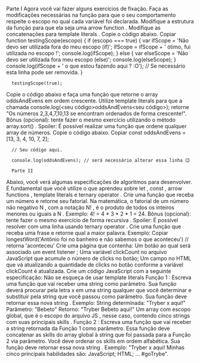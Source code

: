 Parte I
Agora você vai fazer alguns exercícios de fixação.
Faça as modificações necessárias na função para que o seu comportamento respeite o escopo no qual cada variável foi declarada.
Modifique a estrutura da função para que ela seja uma arrow function .
Modifique as concatenações para template literals .
Copie o código abaixo.
Copiar
      function testingScope(escopo) {
        if (escopo === true) {
          var ifScope = 'Não devo ser utilizada fora do meu escopo (if)';
          ifScope = ifScope + ' ótimo, fui utilizada no escopo !';
          console.log(ifScope);
        } else {
          var elseScope = 'Não devo ser utilizada fora meu escopo (else)';
          console.log(elseScope);
        }
        console.log(ifScope + ' o que estou fazendo aqui ? :O'); // Se necessário esta linha pode ser removida.
      }

      testingScope(true);
Copie o código abaixo e faça uma função que retorne o array oddsAndEvens em ordem crescente.
Utilize template literals para que a chamada console.log(<seu código>oddsAndEvens<seu código>); retorne "Os números 2,3,4,7,10,13 se encontram ordenados de forma crescente!".
Bônus (opcional): tente fazer o mesmo exercício utilizando o método array.sort() . Spoiler: É possível realizar uma função que ordene qualquer array de números.
Copie o código abaixo.
Copiar
      const oddsAndEvens = [13, 3, 4, 10, 7, 2];

      // Seu código aqui.

      console.log(oddsAndEvens); // será necessário alterar essa linha 😉

      Parte II
Abaixo, você verá algumas especificações de algoritmos para desenvolver. É fundamental que você utilize o que aprendeu sobre let , const , arrow functions , template literals e ternary operator .
Crie uma função que receba um número e retorne seu fatorial.
Na matemática, o fatorial de um número não negativo N , com a notação N! , é o produto de todos os inteiros menores ou iguais a N . Exemplo: 4! = 4 * 3 * 2 * 1 = 24.
Bônus (opcional): tente fazer o mesmo exercício de forma recursiva . Spoiler: É possível resolver com uma linha usando ternary operator .
Crie uma função que receba uma frase e retorne qual a maior palavra.
Exemplo:
Copiar
      longestWord('Antônio foi no banheiro e não sabemos o que aconteceu') // retorna 'aconteceu'
Crie uma página que contenha:
Um botão ao qual será associado um event listener ;
Uma variável clickCount no arquivo JavaScript que acumule o número de clicks no botão;
Um campo no HTML que vá atualizando a quantidade de clicks no botão conforme a variável clickCount é atualizada.
Crie um código JavaScript com a seguinte especificação:
Não se esqueça de usar template literals
Função 1 : Escreva uma função que vai receber uma string como parâmetro. Sua função deverá procurar pela letra x em uma string qualquer que você determinar e substituir pela string que você passou como parâmetro. Sua função deve retornar essa nova string .
Exemplo:
String determinada: "Tryber x aqui!"
Parâmetro: "Bebeto"
Retorno: "Tryber Bebeto aqui!"
Um array com escopo global, que é o escopo do arquivo JS , nesse caso, contendo cinco strings com suas principais skills .
Função 2 : Escreva uma função que vai receber a string retornada da Função 1 como parâmetro. Essa função deve concatenar as skills do array global à string que foi passada para a Função 2 via parâmetro. Você deve ordenar os skills em ordem alfabética. Sua função deve retornar essa nova string .
Exemplo: "Tryber x aqui! Minhas cinco principais habilidades são:
JavaScript;
HTML; ... #goTrybe".
